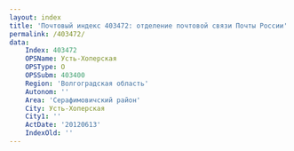 ```yaml
---
layout: index
title: 'Почтовый индекс 403472: отделение почтовой связи Почты России'
permalink: /403472/
data:
    Index: 403472
    OPSName: Усть-Хоперская
    OPSType: О
    OPSSubm: 403400
    Region: 'Волгоградская область'
    Autonom: ''
    Area: 'Серафимовичский район'
    City: Усть-Хоперская
    City1: ''
    ActDate: '20120613'
    IndexOld: ''
---
```

